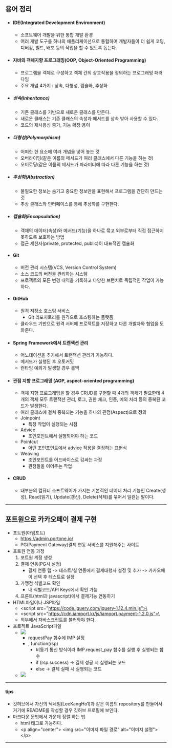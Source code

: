 ## 용어 정리
- #### IDE(Integrated Development Environment)
	- 소프트웨어 개발을 위한 통합 개발 환경
	- 여러 개발 도구를 하나의 애플리케이션으로 통합하여 개발자들이 더 쉽게 코딩, 디버깅, 빌드, 배포 등의 작업을 할 수 있도록 돕는다.
- #### 자바의 객체지향 프로그래밍(OOP, Object-Oriented Programming)
	- 프로그램을 객체로 구성하고 객체 간의 상호작용을 정의하는 프로그래밍 패러다임
	- 주요 개념 4가지 : 상속, 다형성, 캡슐화, 추상화
- ##### 상속(Inheritance)
	- 기존 클래스를 기반으로 새로운 클래스를 만든다.
	- 새로운 클래스는 기존 클래스의 속성과 메서드를 상속 받아 사용할 수 있다.
	- 코드의 재사용성 증가, 기능 확장 용이
- ##### 다형성(Polymorphism)
	- 어떠한 한 요소에 여러 개념을 넣어 놓는 것
	- 오버라이딩(같은 이름의 메서드가 여러 클래스에서 다른 기능을 하는 것)
	- 오버로딩(같은 이름의 메서드가 파라미터에 따라 다른 기능을 하는 것)
- ##### 추상화(Abstraction)
	- 불필요한 정보는 숨기고 중요한 정보만을 표현해서 프로그램을 간단히 만드는 것
	- 추상 클래스와 인터페이스를 통해 추상화를 구현한다.
- ##### 캡슐화(Encapsulation)
	- 객체의 데이터(속성)와 메서드(기능)을 하나로 묶고 외부로부터 직접 접근하지 못하도록 보호하는 방법
	- 접근 제한자(private, protected, public)이 대표적인 캡슐화
- #### Git
	- 버전 관리 시스템(VCS, Version Control System)
	- 소스 코드의 버전을 관리하는 시스템
	- 프로젝트의 모든 변경 내역을 기록하고 다양한 브랜치로 독립적인 작업이 가능하다.
- #### GitHub
	- 원격 저장소 호스팅 서비스
		- Git 리포지토리를 원격으로 호스팅하는 플랫폼
	- 클라우드 기반으로 원격 서버에 프로젝트를 저장하고 다른 개발자와 협업을 도와준다.
- #### Spring Framework에서 트랜잭션 관리
	- 어노테이션을 추가해서 트랜잭션 관리가 가능하다.
	- 메서드가 실행된 후 오토커밋
	- 런타임 예외가 발생할 경우 롤백
- #### 관점 지향 프로그래밍 (AOP, aspect-oriented programming)
	- 객체 지향 프로그래밍을 할 경우 CRUD를 구현할 때 4개의 객체가 필요한데 4개의 객체 모두 트랜잭션 관리, 로그, 권한 체크, 인증, 예외 처리 등의 중복된 코드가 발생한다.
	- 여러 클래스에 걸쳐 중복되는 기능을 하나의 관점(Aspect)으로 정의
	- Joinpoint
		- 특정 작업이 실행되는 시점
	- Advice
		- 조인포인트에서 실행되어야 하는 코드
	- Pointcut
		- 어떤 조인포인트에서 advice 적용을 결정하는 표현식
	- Weaving
		- 조인포인트를 어드바이스로 감싸는 과정
		- 관점들을 이어주는 작업
- #### CRUD
	- 대부분의 컴퓨터 소프트웨어가 가지는 기본적인 데이터 처리 기능인 Create(생성), Read(읽기), Update(갱신), Delete(삭제)를 묶어서 일컫는 말이다.

---
## 포트원으로 카카오페이 결제 구현
- 포트원(아임포트)
	- https://admin.portone.io/
	- PG(Payment Gateway)결제 연동 서비스를 지원해주는 사이트
- 포트원 연동 과정
	1. 포트원 계정 생성
	2. 결제 연동(PG사 설정)
		- 결제 연동 탭 -> 테스트/실 연동에서 결제대행사 설정 및 추가 -> 카카오페이 선택 후 테스트로 설정
	3. 가맹점 식별코드 확인
		- 내 식별코드/API Keys에서 확인 가능
	4. 프론트(html과 javascript)에서 결제기능 연동하기
- HTML파일이나 JSP파일
	- \<script src="https://code.jquery.com/jquery-1.12.4.min.js">\</script>
	- \<script src="https://cdn.iamport.kr/js/iamport.payment-1.2.0.js">\</script>
	- 외부에서 자바스크립트를 불러와야 한다.
- 프로젝트 JavaScript파일
	- ![](image/iamport%20kakaopay%20javascript%201.jpg)
		- requestPay 함수에 IMP 설정
		- , function(rsp)
			- 비동기 통신 방식이라 IMP.request_pay 함수를 실행 후 실행되는 함수
			- if (rsp.success) -> 결제 성공 시 실행되는 코드
			- else -> 결제 실패 시 실행되는 코드
	- ![](image/iamport%20kakaopay%20javascript%202.jpg)

---
#### tips
- 깃허브에서 자신의 닉네임(LeeKangHo1)과 같은 이름의 repository를 만들어서 거기에 README를 작성할 경우 깃허브 프로필에 보인다.
- 마크다운 문법에서 가운데 정렬 하는 법
	- html 태그로 가능하다.
	- \<p align="center"> \<img src="이미지 파일 경로" alt="이미지 설명"> \</p>

---
